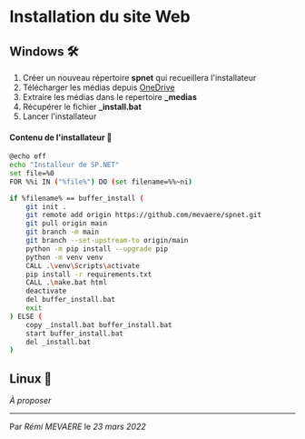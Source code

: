 # Installation du site Web

## Windows 🛠

1. Créer un nouveau répertoire **spnet** qui recueillera l'installateur
2. Télécharger les médias depuis [OneDrive](https://1drv.ms/u/s!AgJa84X1FzEptb43OYxI54SZN8fE2Q?e=r1G3h9)
3. Extraire les médias dans le repertoire **_medias**
4. Récupérer le fichier **_install.bat**
5. Lancer l'installateur


#### Contenu de l'installateur 💠
```bash
@echo off
echo "Installeur de SP.NET"
set file=%0
FOR %%i IN ("%file%") DO (set filename=%%~ni)

if %filename% == buffer_install (
    git init .
    git remote add origin https://github.com/mevaere/spnet.git
    git pull origin main
    git branch -m main
    git branch --set-upstream-to origin/main
    python -m pip install --upgrade pip
    python -m venv venv
    CALL .\venv\Scripts\activate
    pip install -r requirements.txt
    CALL .\make.bat html
    deactivate
    del buffer_install.bat
    exit
) ELSE (
    copy _install.bat buffer_install.bat
    start buffer_install.bat
    del _install.bat
)
```

## Linux 🐧

*À proposer*

---
Par *Rémi MEVAERE* le *23 mars 2022*
